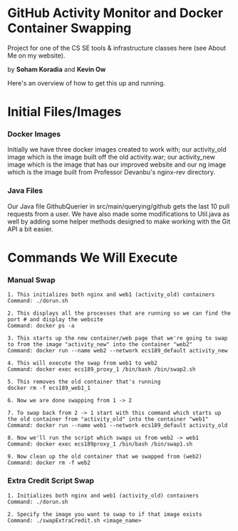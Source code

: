 # GitHub Activity Monitor and Docker Container Swapping
Project for one of the CS SE tools & infrastructure classes here (see About Me on my website).

by __Soham Koradia__ and __Kevin Ow__

Here's an overview of how to get this up and running.

# Initial Files/Images
### Docker Images
Initially we have three docker images created to work with; our activity_old image which is the image built off the old activity.war;
our activity_new image which is the image that has our improved website and our ng image which is the image built from Professor Devanbu's nginx-rev directory.

### Java Files
Our Java file GithubQuerier in src/main/querying/github gets the last 10 pull requests from a user.
We have also made some modifications to Util.java as well by adding some helper methods designed to make working with the Git API a bit easier.

# Commands We Will Execute

### Manual Swap
    1. This initializes both nginx and web1 (activity_old) containers  
    Command: ./dorun.sh

    2. This displays all the processes that are running so we can find the port # and display the website
    Command: docker ps -a
    
    3. This starts up the new container/web page that we're going to swap to from the image "activity_new" into the container "web2"
    Command: docker run --name web2 --network ecs189_default activity_new

    4. This will execute the swap from web1 to web2
    Command: docker exec ecs189_proxy_1 /bin/bash /bin/swap2.sh

    5. This removes the old container that's running
    docker rm -f ecs189_web1_1
    
    6. Now we are done swapping from 1 -> 2
    
    7. To swap back from 2 -> 1 start with this command which starts up the old container from "activity_old" into the container "web1"
    Command: docker run --name web1 --network ecs189_default activity_old
    
    8. Now we'll run the script which swaps us from web2 -> web1
    Command: docker exec ecs189proxy_1 /bin/bash /bin/swap1.sh
    
    9. Now clean up the old container that we swapped from (web2)
    Command: docker rm -f web2

### Extra Credit Script Swap

    1. Initializes both nginx and web1 (activity_old) containers
    Command: ./dorun.sh
    
    2. Specify the image you want to swap to if that image exists
    Command: ./swapExtraCredit.sh <image_name>
